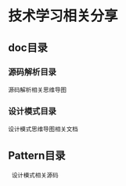# 技术学习相关分享

## doc目录

### 源码解析目录
    源码解析相关思维导图
### 设计模式目录
    设计模式思维导图相关文档
## Pattern目录
     设计模式相关源码



